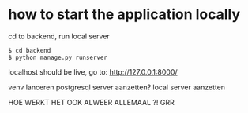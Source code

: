 


# how to start the application locally

cd to backend, run local server
```
$ cd backend
$ python manage.py runserver
```

localhost should be live, go to: http://127.0.0.1:8000/ 


venv lanceren
postgresql server aanzetten?
local server aanzetten 


HOE WERKT HET OOK ALWEER ALLEMAAL ?! GRR 
